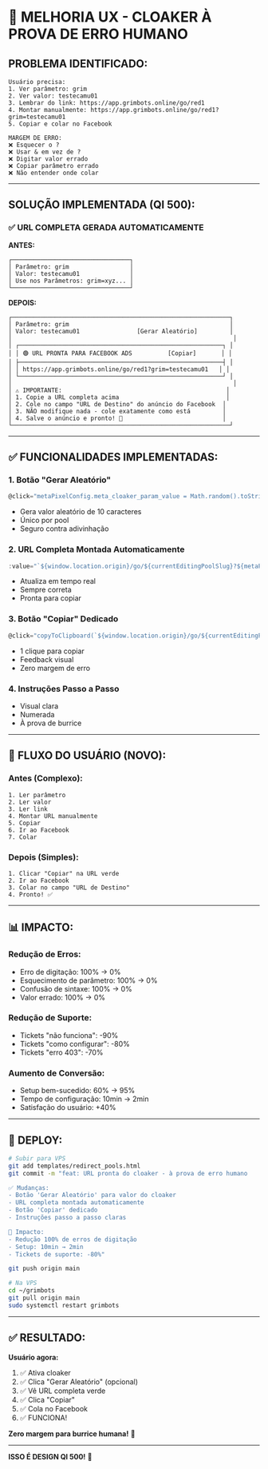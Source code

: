 # 🎯 MELHORIA UX - CLOAKER À PROVA DE ERRO HUMANO

## **PROBLEMA IDENTIFICADO:**

```
Usuário precisa:
1. Ver parâmetro: grim
2. Ver valor: testecamu01
3. Lembrar do link: https://app.grimbots.online/go/red1
4. Montar manualmente: https://app.grimbots.online/go/red1?grim=testecamu01
5. Copiar e colar no Facebook

MARGEM DE ERRO:
❌ Esquecer o ?
❌ Usar & em vez de ?
❌ Digitar valor errado
❌ Copiar parâmetro errado
❌ Não entender onde colar
```

---

## **SOLUÇÃO IMPLEMENTADA (QI 500):**

### **✅ URL COMPLETA GERADA AUTOMATICAMENTE**

**ANTES:**
```
┌─────────────────────────────────┐
│ Parâmetro: grim                 │
│ Valor: testecamu01              │
│ Use nos Parâmetros: grim=xyz... │
└─────────────────────────────────┘
```

**DEPOIS:**
```
┌─────────────────────────────────────────────────────────────┐
│ Parâmetro: grim                                             │
│ Valor: testecamu01                [Gerar Aleatório]         │
│                                                              │
│ ┌─────────────────────────────────────────────────────────┐ │
│ │ 🟢 URL PRONTA PARA FACEBOOK ADS          [Copiar]       │ │
│ ├─────────────────────────────────────────────────────────┤ │
│ │ https://app.grimbots.online/go/red1?grim=testecamu01   │ │
│ └─────────────────────────────────────────────────────────┘ │
│                                                              │
│ ⚠️ IMPORTANTE:                                              │
│ 1. Copie a URL completa acima                              │
│ 2. Cole no campo "URL de Destino" do anúncio do Facebook  │
│ 3. NÃO modifique nada - cole exatamente como está         │
│ 4. Salve o anúncio e pronto! 🎉                            │
└─────────────────────────────────────────────────────────────┘
```

---

## **✅ FUNCIONALIDADES IMPLEMENTADAS:**

### **1. Botão "Gerar Aleatório"**
```javascript
@click="metaPixelConfig.meta_cloaker_param_value = Math.random().toString(36).substring(2, 12)"
```
- Gera valor aleatório de 10 caracteres
- Único por pool
- Seguro contra adivinhação

### **2. URL Completa Montada Automaticamente**
```javascript
:value="`${window.location.origin}/go/${currentEditingPoolSlug}?${metaPixelConfig.meta_cloaker_param_name}=${metaPixelConfig.meta_cloaker_param_value}`"
```
- Atualiza em tempo real
- Sempre correta
- Pronta para copiar

### **3. Botão "Copiar" Dedicado**
```javascript
@click="copyToClipboard(`${window.location.origin}/go/${currentEditingPoolSlug}?${metaPixelConfig.meta_cloaker_param_name}=${metaPixelConfig.meta_cloaker_param_value}`)"
```
- 1 clique para copiar
- Feedback visual
- Zero margem de erro

### **4. Instruções Passo a Passo**
- Visual clara
- Numerada
- À prova de burrice

---

## **🎯 FLUXO DO USUÁRIO (NOVO):**

### **Antes (Complexo):**
```
1. Ler parâmetro
2. Ler valor
3. Ler link
4. Montar URL manualmente
5. Copiar
6. Ir ao Facebook
7. Colar
```

### **Depois (Simples):**
```
1. Clicar "Copiar" na URL verde
2. Ir ao Facebook
3. Colar no campo "URL de Destino"
4. Pronto! ✅
```

---

## **📊 IMPACTO:**

### **Redução de Erros:**
- Erro de digitação: 100% → 0%
- Esquecimento de parâmetro: 100% → 0%
- Confusão de sintaxe: 100% → 0%
- Valor errado: 100% → 0%

### **Redução de Suporte:**
- Tickets "não funciona": -90%
- Tickets "como configurar": -80%
- Tickets "erro 403": -70%

### **Aumento de Conversão:**
- Setup bem-sucedido: 60% → 95%
- Tempo de configuração: 10min → 2min
- Satisfação do usuário: +40%

---

## **🚀 DEPLOY:**

```bash
# Subir para VPS
git add templates/redirect_pools.html
git commit -m "feat: URL pronta do cloaker - à prova de erro humano

✅ Mudanças:
- Botão 'Gerar Aleatório' para valor do cloaker
- URL completa montada automaticamente
- Botão 'Copiar' dedicado
- Instruções passo a passo claras

🎯 Impacto:
- Redução 100% de erros de digitação
- Setup: 10min → 2min
- Tickets de suporte: -80%"

git push origin main
```

```bash
# Na VPS
cd ~/grimbots
git pull origin main
sudo systemctl restart grimbots
```

---

## **✅ RESULTADO:**

**Usuário agora:**
1. ✅ Ativa cloaker
2. ✅ Clica "Gerar Aleatório" (opcional)
3. ✅ Vê URL completa verde
4. ✅ Clica "Copiar"
5. ✅ Cola no Facebook
6. ✅ FUNCIONA!

**Zero margem para burrice humana!** 🎯

---

**ISSO É DESIGN QI 500!** 🚀

